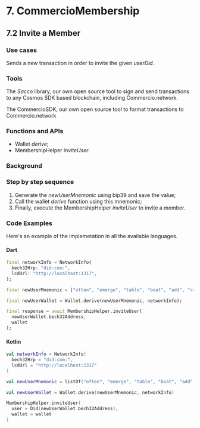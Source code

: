 # 7. CommercioMembership

## 7.2 Invite a Member

### Use cases
Sends a new transaction in order to invite the given _userDid_.

### Tools
The _Sacco_ library, our own open source tool to sign and send transactions to any Cosmos SDK based blockchain, including Commercio.network.

The CommercioSDK, our own open source tool to format transactions to Commercio.network

### Functions and APIs
- Wallet _derive_;
- MembershipHelper _inviteUser_.

###  Background

### Step by step sequence
1. Generate the _newUserMnemonic_ using bip39 and save the value;
2. Call the wallet _derive_ function using this mnemonic;
3. Finally, execute the MembershipHelper _inviteUser_ to invite a member.

### Code Examples
Here's an example of the implemetation in all the available languages.

#### Dart
```dart
final networkInfo = NetworkInfo(
  bech32Hrp: "did:com:",
  lcdUrl: "http://localhost:1317",
);

final newUserMnemonic = ["often", "emerge", "table", "boat", "add", "crowd", "obtain", "creek", "skill", "flat", "master", "gift", "provide", "peasant", "famous", "blur", "flight", "lady", "elephant", "twenty", "join", "depth", "laptop", "arrest"];

final newUserWallet = Wallet.derive(newUserMnemonic, networkInfo);

final response = await MembershipHelper.inviteUser(
  newUserWallet.bech32Address, 
  wallet
);
```

#### Kotlin
```kotlin
val networkInfo = NetworkInfo(
  bech32Hrp = "did:com:", 
  lcdUrl = "http://localhost:1317"
)

val newUserMnemonic = listOf("often", "emerge", "table", "boat", "add", "crowd", "obtain", "creek", "skill", "flat", "master", "gift", "provide", "peasant", "famous", "blur", "flight", "lady", "elephant", "twenty", "join", "depth", "laptop", "arrest")

val newUserWallet = Wallet.derive(newUserMnemonic, networkInfo)

MembershipHelper.inviteUser(
  user = Did(newUserWallet.bech32Address), 
  wallet = wallet
)
```